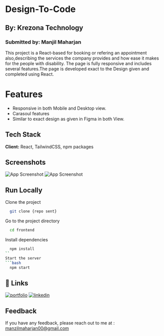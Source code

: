 
# Design-To-Code
## By: Krezona Technology
### Submitted by: Manjil Maharjan

This project is a React-based for booking or refering an appointment also,describing the services the company provides and how ease it makes for the people with disability. The page is fully responsive and includes several features.The page is developed exact to the Design given and completed using React.

# Features
- Responsive in both Mobile and Desktop view.
- Carasoul features
- Similar to exact design as given in Figma in both View.

## Tech Stack
**Client:** React, TailwindCSS, npm packages


## Screenshots
![App Screenshot](   https://imgur.com/undefined )
![App Screenshot](  https://imgur.com/W9q9o8m )


## Run Locally

Clone the project
```bash
  git clone {repo sent}
```
Go to the project directory
```bash
  cd frontend
```
Install dependencies
```bash
  npm install
``
Start the server
```bash
  npm start
```

## 🔗 Links
[![portfolio](https://img.shields.io/badge/my_portfolio-000?style=for-the-badge&logo=ko-fi&logoColor=white)](https://manjilmaharjan-portfolio.netlify.app/)
[![linkedin](https://img.shields.io/badge/linkedin-0A66C2?style=for-the-badge&logo=linkedin&logoColor=white)](https://www.linkedin.com/in/manjil-maharjan/)



## Feedback

If you have any feedback, please reach out to me at :
manzilmaharjan00@gmail.com
